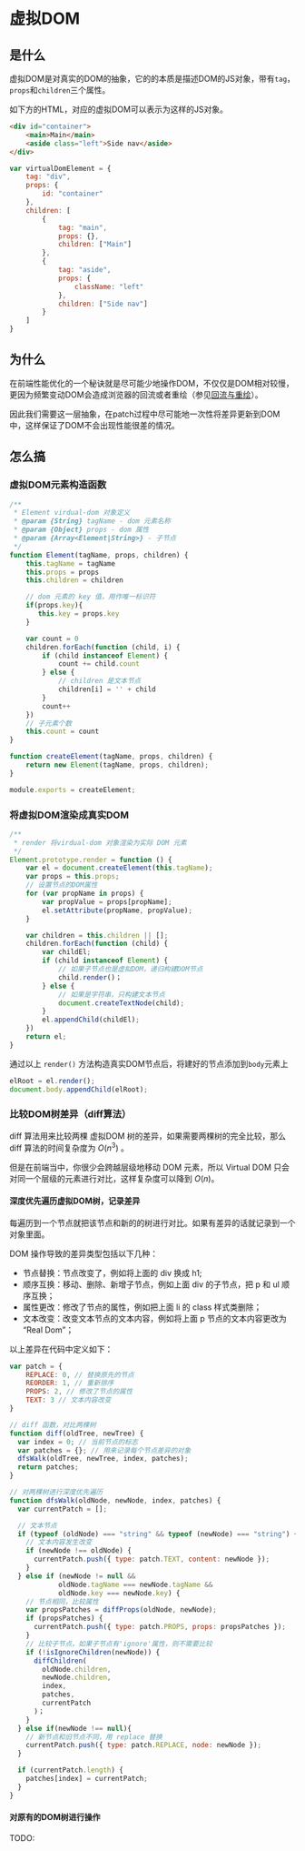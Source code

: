 # 虚拟DOM
## 是什么
虚拟DOM是对真实的DOM的抽象，它的的本质是描述DOM的JS对象，带有`tag`，`props`和`children`三个属性。

如下方的HTML，对应的虚拟DOM可以表示为这样的JS对象。
```html
<div id="container">
    <main>Main</main>
    <aside class="left">Side nav</aside>
</div>
```
```js
var virtualDomElement = {
    tag: "div",
    props: {
        id: "container"
    },
    children: [
        {
            tag: "main",
            props: {},
            children: ["Main"]
        },
        {
            tag: "aside",
            props: {
                className: "left"
            },
            children: ["Side nav"]
        }
    ]
}
```

## 为什么
在前端性能优化的一个秘诀就是尽可能少地操作DOM，不仅仅是DOM相对较慢，更因为频繁变动DOM会造成浏览器的回流或者重绘（参见[回流与重绘](../browser/Reflow_Repaint.md)）。

因此我们需要这一层抽象，在patch过程中尽可能地一次性将差异更新到DOM中，这样保证了DOM不会出现性能很差的情况。

## 怎么搞
### 虚拟DOM元素构造函数
```js
/**
 * Element virdual-dom 对象定义
 * @param {String} tagName - dom 元素名称
 * @param {Object} props - dom 属性
 * @param {Array<Element|String>} - 子节点
 */
function Element(tagName, props, children) {
    this.tagName = tagName
    this.props = props
    this.children = children

    // dom 元素的 key 值，用作唯一标识符
    if(props.key){
       this.key = props.key
    }

    var count = 0
    children.forEach(function (child, i) {
        if (child instanceof Element) {
            count += child.count
        } else {
            // children 是文本节点
            children[i] = '' + child
        }
        count++
    })
    // 子元素个数
    this.count = count
}

function createElement(tagName, props, children) {
    return new Element(tagName, props, children);
}

module.exports = createElement;
```

### 将虚拟DOM渲染成真实DOM
```js
/**
 * render 将virdual-dom 对象渲染为实际 DOM 元素
 */
Element.prototype.render = function () {
    var el = document.createElement(this.tagName);
    var props = this.props;
    // 设置节点的DOM属性
    for (var propName in props) {
        var propValue = props[propName];
        el.setAttribute(propName, propValue);
    }

    var children = this.children || [];
    children.forEach(function (child) {
        var childEl;
        if (child instanceof Element) {
            // 如果子节点也是虚拟DOM，递归构建DOM节点
            child.render()；
        } else {
            // 如果是字符串，只构建文本节点
            document.createTextNode(child);
        }
        el.appendChild(childEl);
    })
    return el;
} 
```
通过以上 `render()` 方法构造真实DOM节点后，将建好的节点添加到`body`元素上

```js
elRoot = el.render();
document.body.appendChild(elRoot); 
```

### 比较DOM树差异（diff算法）
diff 算法用来比较两棵 虚拟DOM 树的差异，如果需要两棵树的完全比较，那么 diff 算法的时间复杂度为 $O(n^3)$ 。

但是在前端当中，你很少会跨越层级地移动 DOM 元素，所以 Virtual DOM 只会对同一个层级的元素进行对比，这样复杂度可以降到 $O(n)$。

#### 深度优先遍历虚拟DOM树，记录差异
每遍历到一个节点就把该节点和新的的树进行对比。如果有差异的话就记录到一个对象里面。

DOM 操作导致的差异类型包括以下几种：
- 节点替换：节点改变了，例如将上面的 div 换成 h1;
- 顺序互换：移动、删除、新增子节点，例如上面 div 的子节点，把 p 和 ul 顺序互换；
- 属性更改：修改了节点的属性，例如把上面 li 的 class 样式类删除；
- 文本改变：改变文本节点的文本内容，例如将上面 p 节点的文本内容更改为 “Real Dom”；

以上差异在代码中定义如下：
```js
var patch = {
    REPLACE: 0, // 替换原先的节点
    REORDER: 1, // 重新排序
    PROPS: 2, // 修改了节点的属性
    TEXT: 3 // 文本内容改变 
}
```

```js
// diff 函数，对比两棵树
function diff(oldTree, newTree) {
  var index = 0; // 当前节点的标志
  var patches = {}; // 用来记录每个节点差异的对象
  dfsWalk(oldTree, newTree, index, patches);
  return patches;
}

// 对两棵树进行深度优先遍历
function dfsWalk(oldNode, newNode, index, patches) {
  var currentPatch = [];

  // 文本节点
  if (typeof (oldNode) === "string" && typeof (newNode) === "string") {
    // 文本内容发生改变
    if (newNode !== oldNode) {
      currentPatch.push({ type: patch.TEXT, content: newNode });
    }
  } else if (newNode != null && 
            oldNode.tagName === newNode.tagName && 
            oldNode.key === newNode.key) {
    // 节点相同，比较属性
    var propsPatches = diffProps(oldNode, newNode);
    if (propsPatches) {
      currentPatch.push({ type: patch.PROPS, props: propsPatches });
    }
    // 比较子节点，如果子节点有'ignore'属性，则不需要比较
    if (!isIgnoreChildren(newNode)) {
      diffChildren(
        oldNode.children,
        newNode.children,
        index,
        patches,
        currentPatch
      )；
    }
  } else if(newNode !== null){
    // 新节点和旧节点不同，用 replace 替换
    currentPatch.push({ type: patch.REPLACE, node: newNode });
  }

  if (currentPatch.length) {
    patches[index] = currentPatch;
  }
} 
```

#### 对原有的DOM树进行操作

TODO: